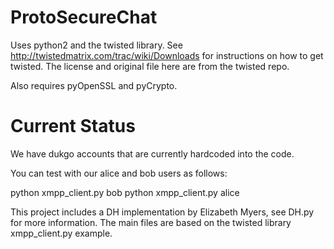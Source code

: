 ProtoSecureChat
===============

Uses python2 and the twisted library. See http://twistedmatrix.com/trac/wiki/Downloads for instructions on how to get twisted.
The license and original file here are from the twisted repo.

Also requires pyOpenSSL and pyCrypto.

Current Status
===============
We have dukgo accounts that are currently hardcoded into the code.

You can test with our alice and bob users as follows:

python xmpp_client.py bob
python xmpp_client.py alice

This project includes a DH implementation by Elizabeth Myers, see DH.py for more information.
The main files are based on the twisted library xmpp_client.py example.
